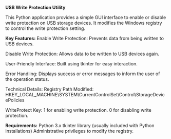 **USB Write Protection Utility**

This Python application provides a simple GUI interface to enable or disable write protection on USB storage devices. It modifies the Windows registry to control the write protection setting.

**Key Features:**
Enable Write Protection: 
Prevents data from being written to USB devices.

Disable Write Protection:
Allows data to be written to USB devices again.

User-Friendly Interface: 
Built using tkinter for easy interaction.

Error Handling: 
Displays success or error messages to inform the user of the operation status.

Technical Details:
Registry Path Modified: HKEY_LOCAL_MACHINE\SYSTEM\CurrentControlSet\Control\StorageDevicePolicies

WriteProtect Key:
1 for enabling write protection.
0 for disabling write protection.

**Requirements:**
Python 3.x
tkinter library (usually included with Python installations)
Administrative privileges to modify the registry.
